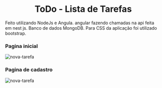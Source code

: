  <h1 align="center">ToDo - Lista de Tarefas</h1> 
 
 Feito utilizando NodeJs e Angula. 
 angular fazendo chamadas na api feita em nest js. 
 Banco de dados MongoDB. 
 Para CSS da aplicação foi utilizado bootstrap. 
 
 ### Pagina inicial 
 
 ![nova-tarefa](https://user-images.githubusercontent.com/50220412/178577321-45ad4ea3-c892-4fbe-aad3-d67fd228974d.png)
 
 ### Pagina de cadastro 
 
 ![nova-tarefa](https://user-images.githubusercontent.com/50220412/178577438-08918f53-2286-4736-bcc2-ce7d756f9438.png)
